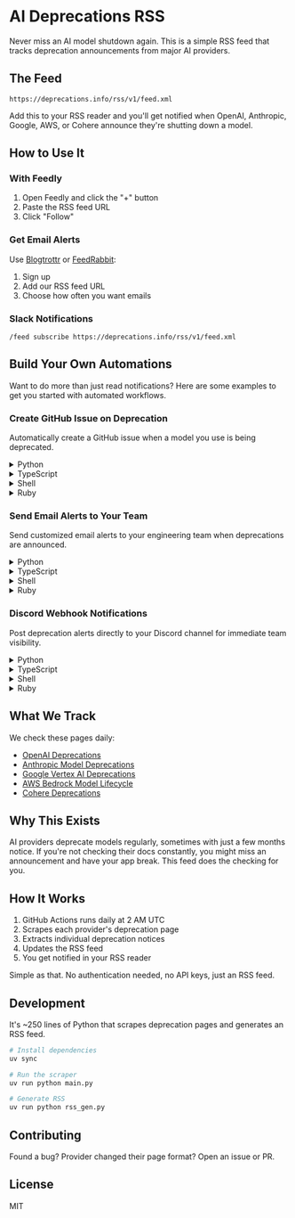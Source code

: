 # AI Deprecations RSS

Never miss an AI model shutdown again. This is a simple RSS feed that tracks deprecation announcements from major AI providers.

## The Feed

```
https://deprecations.info/rss/v1/feed.xml
```

Add this to your RSS reader and you'll get notified when OpenAI, Anthropic, Google, AWS, or Cohere announce they're shutting down a model.

## How to Use It

### With Feedly
1. Open Feedly and click the "+" button
2. Paste the RSS feed URL
3. Click "Follow"

### Get Email Alerts
Use [Blogtrottr](https://blogtrottr.com) or [FeedRabbit](https://feedrabbit.com):
1. Sign up
2. Add our RSS feed URL
3. Choose how often you want emails

### Slack Notifications
```
/feed subscribe https://deprecations.info/rss/v1/feed.xml
```

## Build Your Own Automations

Want to do more than just read notifications? Here are some examples to get you started with automated workflows.

### Create GitHub Issue on Deprecation

Automatically create a GitHub issue when a model you use is being deprecated.

<details>
<summary>Python</summary>

```python
import feedparser
import requests
from datetime import datetime

# Parse the RSS feed
feed = feedparser.parse('https://deprecations.info/rss/v1/feed.xml')

# Your GitHub token and repo
GITHUB_TOKEN = 'your_token_here'
REPO = 'owner/repo'

for entry in feed.entries:
    # Check if this affects your models (customize this list)
    models_i_use = ['gpt-4', 'claude-2', 'text-davinci-003']
    
    if any(model in entry.title.lower() for model in models_i_use):
        # Create GitHub issue
        issue = {
            'title': f'⚠️ Model Deprecation: {entry.title}',
            'body': f'''## Deprecation Notice
            
{entry.description}

**Source:** {entry.link}
**Date detected:** {datetime.now().isoformat()}

### Action Required
- [ ] Identify affected code
- [ ] Plan migration
- [ ] Test with new model
- [ ] Deploy changes before deprecation date
''',
            'labels': ['deprecation', 'urgent', 'ai-models']
        }
        
        response = requests.post(
            f'https://api.github.com/repos/{REPO}/issues',
            json=issue,
            headers={'Authorization': f'token {GITHUB_TOKEN}'}
        )
        
        if response.status_code == 201:
            print(f"Created issue: {response.json()['html_url']}")
```
</details>

<details>
<summary>TypeScript</summary>

```typescript
import Parser from 'rss-parser';
import { Octokit } from '@octokit/rest';

const parser = new Parser();
const octokit = new Octokit({ auth: 'your_token_here' });

async function checkDeprecations() {
  const feed = await parser.parseURL('https://deprecations.info/rss/v1/feed.xml');
  
  // Models you use in your codebase
  const modelsInUse = ['gpt-4', 'claude-2', 'text-davinci-003'];
  
  for (const item of feed.items) {
    const affectsUs = modelsInUse.some(model => 
      item.title?.toLowerCase().includes(model)
    );
    
    if (affectsUs) {
      // Create GitHub issue
      const issue = await octokit.issues.create({
        owner: 'your-org',
        repo: 'your-repo',
        title: `⚠️ Model Deprecation: ${item.title}`,
        body: `## Deprecation Notice

${item.contentSnippet}

**Source:** ${item.link}
**Date detected:** ${new Date().toISOString()}

### Action Required
- [ ] Identify affected code
- [ ] Plan migration
- [ ] Test with new model
- [ ] Deploy changes before deprecation date`,
        labels: ['deprecation', 'urgent', 'ai-models']
      });
      
      console.log(`Created issue: ${issue.data.html_url}`);
    }
  }
}

checkDeprecations().catch(console.error);
```
</details>

<details>
<summary>Shell</summary>

```bash
#!/bin/bash

# Fetch and parse RSS feed
FEED_URL="https://deprecations.info/rss/v1/feed.xml"
GITHUB_TOKEN="your_token_here"
REPO="owner/repo"

# Models we use
MODELS=("gpt-4" "claude-2" "text-davinci-003")

# Fetch RSS and extract titles
curl -s "$FEED_URL" | xmlstarlet sel -t -m "//item" \
  -v "concat(title, '|', description, '|', link)" -n | \
while IFS='|' read -r title description link; do
  # Check if any of our models are mentioned
  for model in "${MODELS[@]}"; do
    if echo "$title" | grep -qi "$model"; then
      # Create GitHub issue
      ISSUE_BODY=$(cat <<EOF
{
  "title": "⚠️ Model Deprecation: $title",
  "body": "## Deprecation Notice\n\n$description\n\n**Source:** $link\n**Date:** $(date -I)\n\n### Action Required\n- [ ] Identify affected code\n- [ ] Plan migration\n- [ ] Test with new model\n- [ ] Deploy changes",
  "labels": ["deprecation", "urgent", "ai-models"]
}
EOF
)
      
      curl -X POST \
        -H "Authorization: token $GITHUB_TOKEN" \
        -H "Accept: application/vnd.github.v3+json" \
        "https://api.github.com/repos/$REPO/issues" \
        -d "$ISSUE_BODY"
      
      echo "Created issue for: $title"
      break
    fi
  done
done
```
</details>

<details>
<summary>Ruby</summary>

```ruby
require 'rss'
require 'open-uri'
require 'octokit'
require 'date'

# Configure GitHub client
client = Octokit::Client.new(access_token: 'your_token_here')
repo = 'owner/repo'

# Models we care about
models_in_use = ['gpt-4', 'claude-2', 'text-davinci-003']

# Parse RSS feed
rss = RSS::Parser.parse(URI.open('https://deprecations.info/rss/v1/feed.xml'))

rss.items.each do |item|
  # Check if this affects our models
  if models_in_use.any? { |model| item.title.downcase.include?(model) }
    # Create GitHub issue
    issue = client.create_issue(
      repo,
      "⚠️ Model Deprecation: #{item.title}",
      <<~BODY
        ## Deprecation Notice
        
        #{item.description}
        
        **Source:** #{item.link}
        **Date detected:** #{DateTime.now.iso8601}
        
        ### Action Required
        - [ ] Identify affected code
        - [ ] Plan migration  
        - [ ] Test with new model
        - [ ] Deploy changes before deprecation date
      BODY
      ,
      labels: ['deprecation', 'urgent', 'ai-models']
    )
    
    puts "Created issue: #{issue.html_url}"
  end
end
```
</details>

### Send Email Alerts to Your Team

Send customized email alerts to your engineering team when deprecations are announced.

<details>
<summary>Python</summary>

```python
import feedparser
import smtplib
from email.mime.text import MIMEText
from email.mime.multipart import MIMEMultipart
from datetime import datetime

feed = feedparser.parse('https://deprecations.info/rss/v1/feed.xml')

# Email configuration
SMTP_SERVER = 'smtp.gmail.com'
SMTP_PORT = 587
EMAIL = 'your-email@example.com'
PASSWORD = 'your-app-password'
TEAM_EMAILS = ['dev1@example.com', 'dev2@example.com']

# Check for new deprecations (you'd want to track what you've seen)
for entry in feed.entries[:3]:  # Last 3 entries
    msg = MIMEMultipart('alternative')
    msg['Subject'] = f'⚠️ AI Model Deprecation Alert: {entry.title}'
    msg['From'] = EMAIL
    msg['To'] = ', '.join(TEAM_EMAILS)
    
    html = f'''
    <html>
      <body style="font-family: Arial, sans-serif;">
        <h2 style="color: #d73a49;">⚠️ Model Deprecation Alert</h2>
        <h3>{entry.title}</h3>
        <p>{entry.description}</p>
        <p><strong>Details:</strong> <a href="{entry.link}">{entry.link}</a></p>
        <hr>
        <h4>Action Items:</h4>
        <ul>
          <li>Review our codebase for usage of this model</li>
          <li>Check the deprecation timeline</li>
          <li>Plan migration if needed</li>
        </ul>
        <p style="color: #666; font-size: 12px;">
          Detected on {datetime.now().strftime('%Y-%m-%d %H:%M')}
        </p>
      </body>
    </html>
    '''
    
    msg.attach(MIMEText(html, 'html'))
    
    # Send email
    with smtplib.SMTP(SMTP_SERVER, SMTP_PORT) as server:
        server.starttls()
        server.login(EMAIL, PASSWORD)
        server.send_message(msg)
    
    print(f"Email sent for: {entry.title}")
```
</details>

<details>
<summary>TypeScript</summary>

```typescript
import Parser from 'rss-parser';
import nodemailer from 'nodemailer';

const parser = new Parser();

// Configure email
const transporter = nodemailer.createTransporter({
  host: 'smtp.gmail.com',
  port: 587,
  secure: false,
  auth: {
    user: 'your-email@example.com',
    pass: 'your-app-password'
  }
});

async function sendDeprecationAlerts() {
  const feed = await parser.parseURL('https://deprecations.info/rss/v1/feed.xml');
  const teamEmails = ['dev1@example.com', 'dev2@example.com'];
  
  // Process recent entries
  for (const item of feed.items.slice(0, 3)) {
    const mailOptions = {
      from: 'your-email@example.com',
      to: teamEmails.join(', '),
      subject: `⚠️ AI Model Deprecation Alert: ${item.title}`,
      html: `
        <html>
          <body style="font-family: Arial, sans-serif;">
            <h2 style="color: #d73a49;">⚠️ Model Deprecation Alert</h2>
            <h3>${item.title}</h3>
            <p>${item.contentSnippet}</p>
            <p><strong>Details:</strong> <a href="${item.link}">${item.link}</a></p>
            <hr>
            <h4>Action Items:</h4>
            <ul>
              <li>Review our codebase for usage of this model</li>
              <li>Check the deprecation timeline</li>
              <li>Plan migration if needed</li>
            </ul>
            <p style="color: #666; font-size: 12px;">
              Detected on ${new Date().toLocaleString()}
            </p>
          </body>
        </html>
      `
    };
    
    await transporter.sendMail(mailOptions);
    console.log(`Email sent for: ${item.title}`);
  }
}

sendDeprecationAlerts().catch(console.error);
```
</details>

<details>
<summary>Shell</summary>

```bash
#!/bin/bash

# Email configuration
SMTP_SERVER="smtp.gmail.com:587"
FROM_EMAIL="your-email@example.com"
TO_EMAILS="dev1@example.com,dev2@example.com"

# Fetch RSS feed
FEED_URL="https://deprecations.info/rss/v1/feed.xml"

# Parse RSS and send emails for recent items
curl -s "$FEED_URL" | xmlstarlet sel -t -m "//item[position()<=3]" \
  -v "concat(title, '|', description, '|', link)" -n | \
while IFS='|' read -r title description link; do
  # Create email body
  EMAIL_BODY=$(cat <<EOF
Subject: ⚠️ AI Model Deprecation Alert: $title
Content-Type: text/html

<html>
<body>
  <h2>⚠️ Model Deprecation Alert</h2>
  <h3>$title</h3>
  <p>$description</p>
  <p><strong>Details:</strong> <a href="$link">$link</a></p>
  <hr>
  <h4>Action Items:</h4>
  <ul>
    <li>Review codebase for usage</li>
    <li>Check deprecation timeline</li>
    <li>Plan migration if needed</li>
  </ul>
  <p>Detected on $(date)</p>
</body>
</html>
EOF
)
  
  # Send using sendmail or similar
  echo "$EMAIL_BODY" | sendmail -t "$TO_EMAILS"
  
  echo "Email sent for: $title"
done
```
</details>

<details>
<summary>Ruby</summary>

```ruby
require 'rss'
require 'open-uri'
require 'net/smtp'
require 'mail'

# Configure mail
Mail.defaults do
  delivery_method :smtp, {
    address: 'smtp.gmail.com',
    port: 587,
    user_name: 'your-email@example.com',
    password: 'your-app-password',
    authentication: 'plain',
    enable_starttls_auto: true
  }
end

# Team emails
team_emails = ['dev1@example.com', 'dev2@example.com']

# Parse RSS feed
rss = RSS::Parser.parse(URI.open('https://deprecations.info/rss/v1/feed.xml'))

# Send alerts for recent items
rss.items.first(3).each do |item|
  Mail.deliver do
    from     'your-email@example.com'
    to       team_emails.join(', ')
    subject  "⚠️ AI Model Deprecation Alert: #{item.title}"
    
    html_part do
      content_type 'text/html; charset=UTF-8'
      body <<~HTML
        <html>
          <body style="font-family: Arial, sans-serif;">
            <h2 style="color: #d73a49;">⚠️ Model Deprecation Alert</h2>
            <h3>#{item.title}</h3>
            <p>#{item.description}</p>
            <p><strong>Details:</strong> <a href="#{item.link}">#{item.link}</a></p>
            <hr>
            <h4>Action Items:</h4>
            <ul>
              <li>Review our codebase for usage of this model</li>
              <li>Check the deprecation timeline</li>
              <li>Plan migration if needed</li>
            </ul>
            <p style="color: #666; font-size: 12px;">
              Detected on #{Time.now.strftime('%Y-%m-%d %H:%M')}
            </p>
          </body>
        </html>
      HTML
    end
  end
  
  puts "Email sent for: #{item.title}"
end
```
</details>

### Discord Webhook Notifications

Post deprecation alerts directly to your Discord channel for immediate team visibility.

<details>
<summary>Python</summary>

```python
import feedparser
import requests
import json
from datetime import datetime

feed = feedparser.parse('https://deprecations.info/rss/v1/feed.xml')

# Discord webhook URL
WEBHOOK_URL = 'https://discord.com/api/webhooks/YOUR_WEBHOOK_URL'

for entry in feed.entries[:3]:  # Check last 3 entries
    # Create Discord embed
    embed = {
        "embeds": [{
            "title": f"⚠️ {entry.title}",
            "description": entry.description[:2000],  # Discord limit
            "url": entry.link,
            "color": 15158332,  # Red color
            "fields": [
                {
                    "name": "Provider",
                    "value": entry.link.split('/')[2],  # Extract domain
                    "inline": True
                },
                {
                    "name": "Detection Time",
                    "value": datetime.now().strftime('%Y-%m-%d %H:%M UTC'),
                    "inline": True
                }
            ],
            "footer": {
                "text": "AI Deprecation Monitor",
                "icon_url": "https://github.githubassets.com/images/modules/logos_page/GitHub-Mark.png"
            }
        }],
        "content": "@here New model deprecation detected!"
    }
    
    response = requests.post(WEBHOOK_URL, json=embed)
    
    if response.status_code == 204:
        print(f"Discord notification sent for: {entry.title}")
    else:
        print(f"Failed to send notification: {response.status_code}")
```
</details>

<details>
<summary>TypeScript</summary>

```typescript
import Parser from 'rss-parser';
import axios from 'axios';

const parser = new Parser();
const WEBHOOK_URL = 'https://discord.com/api/webhooks/YOUR_WEBHOOK_URL';

async function sendDiscordAlerts() {
  const feed = await parser.parseURL('https://deprecations.info/rss/v1/feed.xml');
  
  for (const item of feed.items.slice(0, 3)) {
    const embed = {
      embeds: [{
        title: `⚠️ ${item.title}`,
        description: item.contentSnippet?.substring(0, 2000),
        url: item.link,
        color: 15158332, // Red
        fields: [
          {
            name: 'Provider',
            value: new URL(item.link!).hostname,
            inline: true
          },
          {
            name: 'Detection Time',
            value: new Date().toISOString(),
            inline: true
          }
        ],
        footer: {
          text: 'AI Deprecation Monitor',
          icon_url: 'https://github.githubassets.com/images/modules/logos_page/GitHub-Mark.png'
        }
      }],
      content: '@here New model deprecation detected!'
    };
    
    try {
      await axios.post(WEBHOOK_URL, embed);
      console.log(`Discord notification sent for: ${item.title}`);
    } catch (error) {
      console.error('Failed to send Discord notification:', error);
    }
  }
}

sendDiscordAlerts().catch(console.error);
```
</details>

<details>
<summary>Shell</summary>

```bash
#!/bin/bash

WEBHOOK_URL="https://discord.com/api/webhooks/YOUR_WEBHOOK_URL"
FEED_URL="https://deprecations.info/rss/v1/feed.xml"

# Parse RSS and send to Discord
curl -s "$FEED_URL" | xmlstarlet sel -t -m "//item[position()<=3]" \
  -v "concat(title, '|', description, '|', link)" -n | \
while IFS='|' read -r title description link; do
  # Extract provider from URL
  provider=$(echo "$link" | awk -F/ '{print $3}')
  
  # Create Discord embed JSON
  json_payload=$(cat <<EOF
{
  "content": "@here New model deprecation detected!",
  "embeds": [{
    "title": "⚠️ $title",
    "description": "$description",
    "url": "$link",
    "color": 15158332,
    "fields": [
      {
        "name": "Provider",
        "value": "$provider",
        "inline": true
      },
      {
        "name": "Detection Time",
        "value": "$(date -u +%Y-%m-%dT%H:%M:%SZ)",
        "inline": true
      }
    ],
    "footer": {
      "text": "AI Deprecation Monitor"
    }
  }]
}
EOF
)
  
  # Send to Discord
  curl -X POST \
    -H "Content-Type: application/json" \
    -d "$json_payload" \
    "$WEBHOOK_URL"
  
  echo "Discord notification sent for: $title"
done
```
</details>

<details>
<summary>Ruby</summary>

```ruby
require 'rss'
require 'open-uri'
require 'net/http'
require 'json'
require 'time'

webhook_url = 'https://discord.com/api/webhooks/YOUR_WEBHOOK_URL'

# Parse RSS feed
rss = RSS::Parser.parse(URI.open('https://deprecations.info/rss/v1/feed.xml'))

# Send Discord notifications for recent items
rss.items.first(3).each do |item|
  # Extract provider from URL
  provider = URI.parse(item.link).host
  
  # Create Discord embed
  payload = {
    content: '@here New model deprecation detected!',
    embeds: [{
      title: "⚠️ #{item.title}",
      description: item.description[0..2000], # Discord limit
      url: item.link,
      color: 15158332, # Red
      fields: [
        {
          name: 'Provider',
          value: provider,
          inline: true
        },
        {
          name: 'Detection Time',
          value: Time.now.utc.iso8601,
          inline: true
        }
      ],
      footer: {
        text: 'AI Deprecation Monitor',
        icon_url: 'https://github.githubassets.com/images/modules/logos_page/GitHub-Mark.png'
      }
    }]
  }
  
  # Send to Discord
  uri = URI(webhook_url)
  http = Net::HTTP.new(uri.host, uri.port)
  http.use_ssl = true
  
  request = Net::HTTP::Post.new(uri)
  request['Content-Type'] = 'application/json'
  request.body = payload.to_json
  
  response = http.request(request)
  
  if response.code == '204'
    puts "Discord notification sent for: #{item.title}"
  else
    puts "Failed to send notification: #{response.code}"
  end
end
```
</details>

## What We Track

We check these pages daily:
- [OpenAI Deprecations](https://platform.openai.com/docs/deprecations)
- [Anthropic Model Deprecations](https://docs.anthropic.com/en/docs/about-claude/model-deprecations)
- [Google Vertex AI Deprecations](https://cloud.google.com/vertex-ai/generative-ai/docs/deprecations)
- [AWS Bedrock Model Lifecycle](https://docs.aws.amazon.com/bedrock/latest/userguide/model-lifecycle.html)
- [Cohere Deprecations](https://docs.cohere.com/docs/deprecations)

## Why This Exists

AI providers deprecate models regularly, sometimes with just a few months notice. If you're not checking their docs constantly, you might miss an announcement and have your app break. This feed does the checking for you.

## How It Works

1. GitHub Actions runs daily at 2 AM UTC
2. Scrapes each provider's deprecation page
3. Extracts individual deprecation notices
4. Updates the RSS feed
5. You get notified in your RSS reader

Simple as that. No authentication needed, no API keys, just an RSS feed.

## Development

It's ~250 lines of Python that scrapes deprecation pages and generates an RSS feed.

```bash
# Install dependencies
uv sync

# Run the scraper
uv run python main.py

# Generate RSS
uv run python rss_gen.py
```

## Contributing

Found a bug? Provider changed their page format? Open an issue or PR.

## License

MIT
